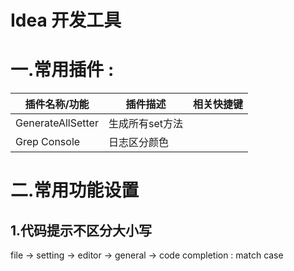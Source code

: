# Idea 开发工具

# 一.常用插件 : 

| 插件名称/功能     | 插件描述        | 相关快捷键 |
| ----------------- | --------------- | ---------- |
| GenerateAllSetter | 生成所有set方法 |            |
| Grep Console      | 日志区分颜色    |            |







# 二.常用功能设置

## 1.代码提示不区分大小写

file -> setting -> editor -> general -> code completion  : match case

